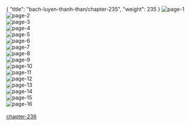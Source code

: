 { "title": "bach-luyen-thanh-than/chapter-235", "weight": 235 }
<img src="bach-luyen-thanh-than_0235_01-2f9d2d40d7222078010fef0d7d032251.webp" alt="page-1" origin="http://1.bp.blogspot.com/-fMAdksBjHjI/WwkhTKvAFwI/AAAAAAAAAJQ/zP6FDpPRo_oC_veyW_KpRGN98n-ckRg-wCLcBGAs/s1600/0001.jpg?imgmax=0"><br/>
<img src="bach-luyen-thanh-than_0235_02-ade46fe52c2f0f14df5e244a4f4cf2ce.webp" alt="page-2" origin="http://1.bp.blogspot.com/-OgNYPh05POM/WwkhTHlzFRI/AAAAAAAAAJM/Du__IpwAakcuq563V4OcNJEWRDz0qY8uQCLcBGAs/s1600/0003.jpg?imgmax=0"><br/>
<img src="bach-luyen-thanh-than_0235_03-1203a8689b71c4caf78521a1a4094934.webp" alt="page-3" origin="http://1.bp.blogspot.com/-w5LqBYguT0E/WwkhTEJDmSI/AAAAAAAAAJI/5OPvkEoFJbESNGCJhrlE3DwXOqF1DYfXACLcBGAs/s1600/0004.jpg?imgmax=0"><br/>
<img src="bach-luyen-thanh-than_0235_04-f3455998c386dca67d930dd9d2295d3e.webp" alt="page-4" origin="http://1.bp.blogspot.com/-PD198-qWsjQ/WwkhT4joefI/AAAAAAAAAJU/clE_Xz7U7WM6YHdI1zawJf51hwwkg0x3QCLcBGAs/s1600/0005.jpg?imgmax=0"><br/>
<img src="bach-luyen-thanh-than_0235_05-d40a7b78de0a1398c0d43679c896f418.webp" alt="page-5" origin="http://1.bp.blogspot.com/-0SJsfeWpnp0/WwkhUbTY7uI/AAAAAAAAAJY/n8XLkq8t5z0XHa3tBqfOR1PpmukvSrH5gCLcBGAs/s1600/0006.jpg?imgmax=0"><br/>
<img src="bach-luyen-thanh-than_0235_06-6aff97f9166a603b2a935fb482fa185e.webp" alt="page-6" origin="http://1.bp.blogspot.com/-lgCe27oCK08/WwkhUylOgOI/AAAAAAAAAJc/CTxnIRFmr_00tdytyREESrEnoALxhtO4wCLcBGAs/s1600/0007.jpg?imgmax=0"><br/>
<img src="bach-luyen-thanh-than_0235_07-097904182c0cc1ee5150bf05053625e9.webp" alt="page-7" origin="http://1.bp.blogspot.com/-5ji_gVO7z14/WwkhVZa3yQI/AAAAAAAAAJg/5w4-FZNItlUTje1AUuNZHiKrkEMsMQFrwCLcBGAs/s1600/0008.jpg?imgmax=0"><br/>
<img src="bach-luyen-thanh-than_0235_08-119cdef9df095145430eba2a69cf7bc4.webp" alt="page-8" origin="http://1.bp.blogspot.com/-n4z-3EaqB_I/WwkhV1vG9YI/AAAAAAAAAJk/Y8LMSztFZ5cC8eiO8OTkazisX31kyuzOgCLcBGAs/s1600/0009.jpg?imgmax=0"><br/>
<img src="bach-luyen-thanh-than_0235_09-fbcabd2af5921638511360fef86aabbd.webp" alt="page-9" origin="http://1.bp.blogspot.com/-uhsUheVPBjI/WwkhWbc4JMI/AAAAAAAAAJo/XSQfJj77XLUUPuvuKVkRfQzmTF0OkbjHQCLcBGAs/s1600/0010.jpg?imgmax=0"><br/>
<img src="bach-luyen-thanh-than_0235_10-098fc28a4c3b1f44a5bfc39333dab970.webp" alt="page-10" origin="http://1.bp.blogspot.com/-lX_F6VVYIFA/WwkhWn_vvKI/AAAAAAAAAJs/_PAy6H9YG8ASa_GwUG8z5x-EhacL39GqgCLcBGAs/s1600/0011.jpg?imgmax=0"><br/>
<img src="bach-luyen-thanh-than_0235_11-887e7236915a30370d37a4515ee317a1.webp" alt="page-11" origin="http://1.bp.blogspot.com/-vOY2XzhUIyc/WwkhWufGg5I/AAAAAAAAAJw/bsgsnX-bZgUnJ56p7c4rDlVNA6bu1wK-gCLcBGAs/s1600/0012.jpg?imgmax=0"><br/>
<img src="bach-luyen-thanh-than_0235_12-c73b9fbcc21a90d5ae8e116f41d909a5.webp" alt="page-12" origin="http://1.bp.blogspot.com/-IgQGGoTEPbU/WwkhWy1GuxI/AAAAAAAAAJ0/-MZPplvk_lcTaQpdKdLFxELXuowOyfHSQCLcBGAs/s1600/0013.jpg?imgmax=0"><br/>
<img src="bach-luyen-thanh-than_0235_13-0bfbf18c136e46e0039646fa850102f9.webp" alt="page-13" origin="http://1.bp.blogspot.com/-bKIzJJ_9w30/WwkhXfYvKYI/AAAAAAAAAJ4/LhFu6epfOz83l96mk1ZXu7DKwvQkrBhjwCLcBGAs/s1600/0014.jpg?imgmax=0"><br/>
<img src="bach-luyen-thanh-than_0235_14-8c33b98e9d595381355aa194cb903908.webp" alt="page-14" origin="http://1.bp.blogspot.com/-_7InNzmSF3A/WwkhXlkbMyI/AAAAAAAAAJ8/k5ad366FpLYvQv5-mV98Tw2DQZN8_clzACLcBGAs/s1600/0015.jpg?imgmax=0"><br/>
<img src="bach-luyen-thanh-than_0235_15-8a29569b17a716ae93235d8dd9d68437.webp" alt="page-15" origin="http://1.bp.blogspot.com/-cwyFyjdId2A/WwkhX-xE2DI/AAAAAAAAAKA/VPpQYtu4V2gxr7rZSprYlBaqadK7OTfuACLcBGAs/s1600/0016.jpg?imgmax=0"><br/>
<img src="bach-luyen-thanh-than_0235_16-1000x1365-374453bdc2ffa6e2c49feeb66b3ad9d0.webp" alt="page-16" origin="http://1.bp.blogspot.com/-7BFwK2X47LA/WwkhYCmzaUI/AAAAAAAAAKE/329-GKfImAc3J_2VCWjt93IXQA-bCpKGACLcBGAs/s1600/0017.jpg?imgmax=0"><br/>
<br/><a class="nextchap" href="/bach-luyen-thanh-than/chapter-236">chapter-236</a>
